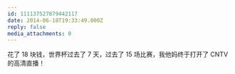 ```yaml
---
id: 111137527879442117
date: 2014-06-18T19:33:49.000Z
reply: false
media_attachments: 0
---
```


花了 18 块钱，世界杯过去了 7 天，过去了 15 场比赛，我他妈终于打开了 CNTV 的高清直播！

